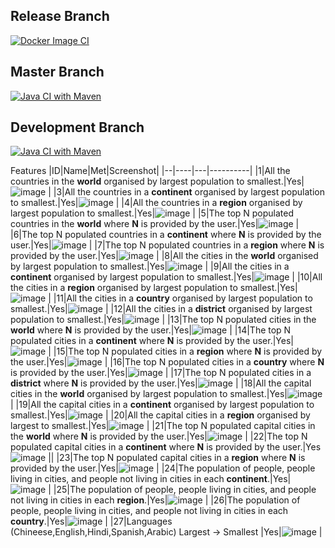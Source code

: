 ## Release Branch
[![Docker Image CI](https://github.com/WalterWQ/MethodsGroupProject/actions/workflows/docker-image.yml/badge.svg?branch=release)](https://github.com/WalterWQ/MethodsGroupProject/actions/workflows/docker-image.yml)
## Master Branch
[![Java CI with Maven](https://github.com/WalterWQ/MethodsGroupProject/actions/workflows/buildTester.yml/badge.svg?branch=master)](https://github.com/WalterWQ/MethodsGroupProject/actions/workflows/buildTester.yml)
## Development Branch
[![Java CI with Maven](https://github.com/WalterWQ/MethodsGroupProject/actions/workflows/BuildTester.yml/badge.svg)](https://github.com/WalterWQ/MethodsGroupProject/actions/workflows/BuildTester.yml)


Features
|ID|Name|Met|Screenshot|
|--|----|---|----------|
|1|All the countries in the **world** organised by largest population to smallest.|Yes|![image](https://github.com/user-attachments/assets/e5e85130-a375-4141-8188-ee1d302562a1)
|
|3|All the countries in a **continent** organised by largest population to smallest.|Yes|![image](https://github.com/user-attachments/assets/e738bed0-9a93-4e4c-b456-5e552a6f2825)
|
|4|All the countries in a **region** organised by largest population to smallest.|Yes|![image](https://github.com/user-attachments/assets/88975562-0316-4a40-8fb8-01e8ae21e585)
|
|5|The top N populated countries in the **world** where **N** is provided by the user.|Yes|![image](https://github.com/user-attachments/assets/8e9fbdd8-e83f-41a8-be79-8e2b6c962532)
|
|6|The top N populated countries in a **continent** where **N** is provided by the user.|Yes|![image](https://github.com/user-attachments/assets/c8eed521-f37b-40e6-a3ec-8b622c93fa53)
|
|7|The top N populated countries in a **region** where **N** is provided by the user.|Yes|![image](https://github.com/user-attachments/assets/57ce5cd3-ff77-4f57-87d1-d6f4205f6adb)
|
|8|All the cities in the **world** organised by largest population to smallest.|Yes|![image](https://github.com/user-attachments/assets/3de25b70-98e6-4e14-a2f2-068ea5494e59)
|
|9|All the cities in a **continent** organised by largest population to smallest.|Yes|![image](https://github.com/user-attachments/assets/160ba449-29bf-4c64-ab74-f56d6abda989)
|
|10|All the cities in a **region** organised by largest population to smallest.|Yes|![image](https://github.com/user-attachments/assets/92056a22-bc4b-4d95-91d6-33d45c2c3385)
|
|11|All the cities in a **country** organised by largest population to smallest.|Yes|![image](https://github.com/user-attachments/assets/c8f009be-9420-4f69-b4ba-79d096810b6e)
|
|12|All the cities in a **district** organised by largest population to smallest.|Yes|![image](https://github.com/user-attachments/assets/17d3852e-cc36-4127-b365-ca5df71814e7)
|
|13|The top N populated cities in the **world** where **N** is provided by the user.|Yes|![image](https://github.com/user-attachments/assets/cfa6737c-a0d6-4552-9ea7-d0f17872701f)
|
|14|The top N populated cities in a **continent** where **N** is provided by the user.|Yes|![image](https://github.com/user-attachments/assets/cc7a740b-b346-44fb-b63d-4499075a8fc0)
|
|15|The top N populated cities in a **region** where **N** is provided by the user.|Yes|![image](https://github.com/user-attachments/assets/c6206d26-2ddf-4d8b-8885-41cc2fd94b79)
|
|16|The top N populated cities in a **country** where **N** is provided by the user.|Yes|![image](https://github.com/user-attachments/assets/1ed5497b-e7a9-457a-ac2d-6490cb77794a)
|
|17|The top N populated cities in a **district** where **N** is provided by the user.|Yes|![image](https://github.com/user-attachments/assets/7096cebb-d0dc-4970-aeab-53d404bdb4da)
|
|18|All the capital cities in the **world** organised by largest population to smallest.|Yes|![image](https://github.com/user-attachments/assets/392657e7-93f4-4dad-8e80-9fea8d59aa4f)
|
|19|All the capital cities in a **continent** organised by largest population to smallest.|Yes|![image](https://github.com/user-attachments/assets/c196830e-ef7d-4168-9d47-6d9524244338)
|
|20|All the capital cities in a **region** organised by largest to smallest.|Yes|![image](https://github.com/user-attachments/assets/992a4ae6-f46b-400e-8846-ffd1b4952cdf)
|
|21|The top N populated capital cities in the **world** where **N** is provided by the user.|Yes|![image](https://github.com/user-attachments/assets/e536d5fd-614f-4026-9e1d-89548c90c39d)
|
|22|The top N populated capital cities in a **continent** where **N** is provided by the user.|Yes![image](https://github.com/user-attachments/assets/c11d8ec2-ed00-4c0c-9baf-4ce6b94820a7)
||
|23|The top N populated capital cities in a **region** where **N** is provided by the user.|Yes|![image](https://github.com/user-attachments/assets/3f17c87c-3e34-490f-a0f0-4c1b6935e344)
|
|24|The population of people, people living in cities, and people not living in cities in each **continent**.|Yes|![image](https://github.com/user-attachments/assets/5de65b41-6619-4231-af39-d119fefac8ac)
|
|25|The population of people, people living in cities, and people not living in cities in each **region**.|Yes|![image](https://github.com/user-attachments/assets/dae39fab-5a41-42b6-85d9-db5c1d6ac25d)
|
|26|The population of people, people living in cities, and people not living in cities in each **country**.|Yes|![image](https://github.com/user-attachments/assets/e85ab8fa-fb6f-422d-8ac6-3bc526aba7e4)
|
|27|Languages (Chineese,English,Hindi,Spanish,Arabic) Largest -> Smallest |Yes|![image](https://github.com/user-attachments/assets/7ca3f571-30a3-4104-b076-77f8e4659696)
|

